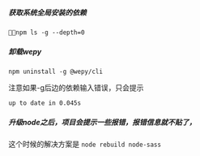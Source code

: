 ##### 获取系统全局安装的依赖

`npm ls -g --depth=0`

##### 卸载wepy

`npm uninstall -g @wepy/cli`

注意如果-g后边的依赖输入错误，只会提示

`up to date in 0.045s`

##### 升级node之后，项目会提示一些报错，报错信息就不贴了，

这个时候的解决方案是 `node rebuild node-sass`